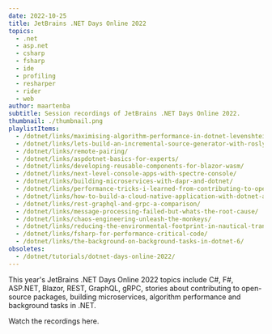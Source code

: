 ```yaml
---
date: 2022-10-25
title: JetBrains .NET Days Online 2022
topics:
  - .net
  - asp.net
  - csharp
  - fsharp
  - ide
  - profiling
  - resharper
  - rider
  - web
author: maartenba
subtitle: Session recordings of JetBrains .NET Days Online 2022.
thumbnail: ./thumbnail.png
playlistItems:
  - /dotnet/links/maximising-algorithm-performance-in-dotnet-levenshtein-distance/
  - /dotnet/links/lets-build-an-incremental-source-generator-with-roslyn/
  - /dotnet/links/remote-pairing/
  - /dotnet/links/aspdotnet-basics-for-experts/
  - /dotnet/links/developing-reusable-components-for-blazor-wasm/
  - /dotnet/links/next-level-console-apps-with-spectre-console/
  - /dotnet/links/building-microservices-with-dapr-and-dotnet/
  - /dotnet/links/performance-tricks-i-learned-from-contributing-to-open-source-dotnet-packages/
  - /dotnet/links/how-to-build-a-cloud-native-application-with-dotnet-and-aws/
  - /dotnet/links/rest-graphql-and-grpc-a-comparison/
  - /dotnet/links/message-processing-failed-but-whats-the-root-cause/
  - /dotnet/links/chaos-engineering-unleash-the-monkeys/
  - /dotnet/links/reducing-the-environmental-footprint-in-nautical-transport-with-fsharp-serverless/
  - /dotnet/links/fsharp-for-performance-critical-code/
  - /dotnet/links/the-background-on-background-tasks-in-dotnet-6/
obsoletes:
  - /dotnet/tutorials/dotnet-days-online-2022/
---
```


This year's JetBrains .NET Days Online 2022 topics include C#, F#, ASP.NET, Blazor, REST, GraphQL, gRPC, stories about contributing to open-source packages, building microservices, algorithm performance and background tasks in .NET.

Watch the recordings here.
